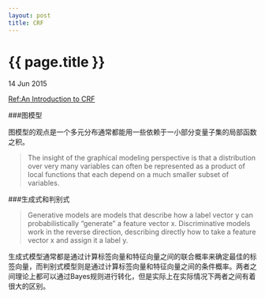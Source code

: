 ```yaml
---
layout: post
title: CRF
---
```


{{ page.title }}
================

<p class="meta">14 Jun 2015 </p>

[Ref:An Introduction to CRF](http://homepages.inf.ed.ac.uk/csutton/publications/crftut-fnt.pdf)

###图模型

图模型的观点是一个多元分布通常都能用一些依赖于一小部分变量子集的局部函数之积。
>The insight of the graphical modeling perspective is that a distribution over very many variables can often be represented as a product of local functions that each depend on a much smaller subset of variables. 

###生成式和判别式

> Generative models are models that describe how a label vector y can probabilistically “generate” a feature vector x. Discriminative models work in the reverse direction, describing directly how to take a feature vector x and assign it a label y.

生成式模型通常都是通过计算标签向量和特征向量之间的联合概率来确定最佳的标签向量，而判别式模型则是通过计算标签向量和特征向量之间的条件概率。两者之间理论上都可以通过Bayes规则进行转化，但是实际上在实际情况下两者之间有着很大的区别。


